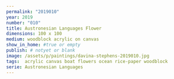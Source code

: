 ```yaml
---
permalink: "2019010"
year: 2019
number: "010"
title: Austronesian Languages Flower
dimensions: 100 x 100
medium: woodblock acrylic on canvas
show_in_home: #true or empty
publish: # notyet or blank
image: /assets/p/paintings/davina-stephens-2019010.jpg
tags:  acrylic canvas boat flowers ocean rice-paper woodblock
serie: Austronesian Languages
---
```

